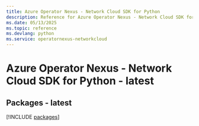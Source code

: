 ```yaml
---
title: Azure Operator Nexus - Network Cloud SDK for Python
description: Reference for Azure Operator Nexus - Network Cloud SDK for Python
ms.date: 05/13/2025
ms.topic: reference
ms.devlang: python
ms.service: operatornexus-networkcloud
---
```

# Azure Operator Nexus - Network Cloud SDK for Python - latest
## Packages - latest
[!INCLUDE [packages](operator-nexus---network-cloud-index.md)]